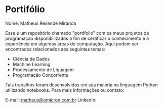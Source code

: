 # Portifólio

Nome: Matheus Resende Miranda

Esse é um repositório chamado "portifolio" com os meus projetos de programação disponibilizados a fim de certificar o conhecimento e a experiência em algumas áreas de computação. Aqui podem ser encontrados relacionados aos seguintes temas:

  - Ciência de Dados
  - Machine Learning
  - Processamento de Liguagem
  - Programação Concorrente

Tais trabalhos foram desenvolvidos em sua maioria na linguagem Python utilizando notebooks. Para mais informações ou contato:

E-mail: matheus@omicron.com.br
LinkedIn: 
